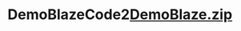 # DemoBlazeCode2[DemoBlaze.zip](https://github.com/NishanMukherjee/DemoBlazeCode2/files/10529950/DemoBlaze.zip)
